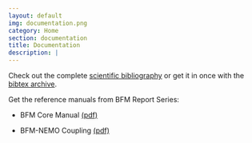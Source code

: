 ```yaml
---
layout: default
img: documentation.png
category: Home
section: documentation
title: Documentation
description: |
---
```


Check out the complete [scientific bibliography](publications) or get it in once with the
[bibtex archive](files/BFM_bibliography_2018-02-09.bib).

Get the reference manuals from BFM Report Series: 

- BFM Core Manual [(pdf)](files/bfm-V5.1.0-manual_r1.1_201508.pdf)

- BFM-NEMO Coupling [(pdf)](files/bfm-nemo-manual_r1.0_201508.pdf)

